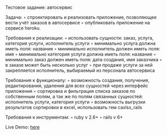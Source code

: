 Тестовое задание: автосервис 

Задача: 
 ◦ спроектировать и реализовать приложение, позволяющее вести учёт заказов в автосервисе
 ◦ опубликовать приложение на сервисе heroku. 

Требования к реализации:
 ◦ использовать сущности: заказ, услуга, категория услуги, исполнитель услуги
 ◦ минимально услуга должна иметь поля: название 
 ◦ минимально исполнитель должен иметь поля: имя
 ◦ минимально категория услуги должна иметь поля: название
 ◦ минимально заказ должен иметь поля: дата создания, имя заказчика
 ◦ в заказе может быть несколько услуг
 ◦ при продаже услуги за ней закрепляется исполнитель, выбираемый из персонала автосервиса

Требования к функционалу:
 ◦ возможность создания, получения, редактирования, удаления для всех сущностей через интерфейс приложения
 ◦ сортировка и фильтрация списка заказов по собственным полям, а так же по полям связанных сущностей: исполнитель услуги, категория услуги
 ◦ возможность выгрузки результатов сортировки в excel, использовать гем caxlsx_rails

Требования к инструментам:
 ◦ ruby v 2.6+
 ◦ rails v 6+

Live Demo: [here](https://atoms-autoservice.herokuapp.com/)

